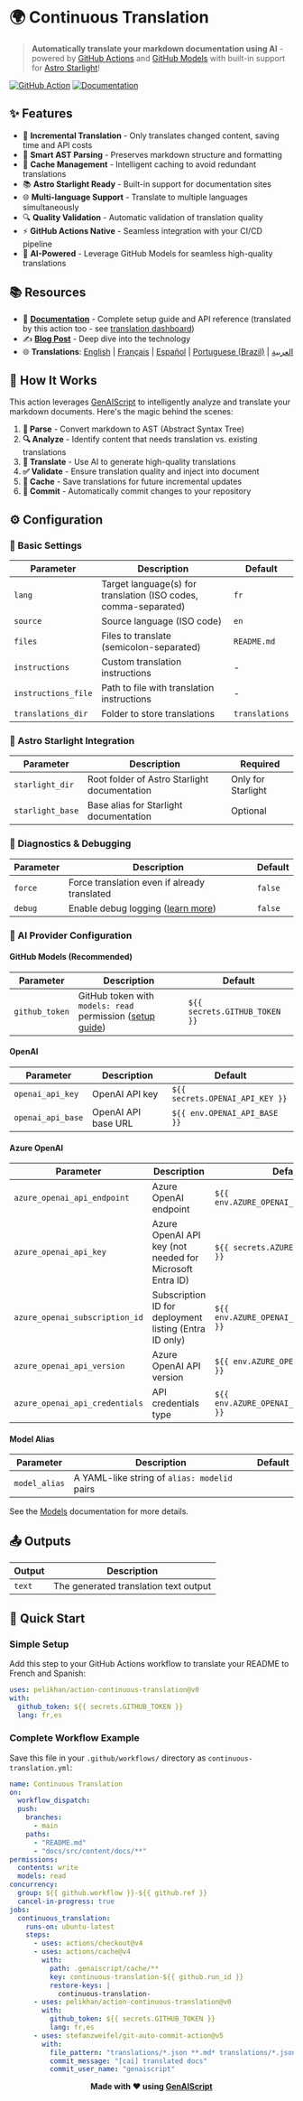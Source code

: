 # 🌍 Continuous Translation

> **Automatically translate your markdown documentation using AI** - powered by [GitHub Actions](https://github.com/actions) and [GitHub Models](https://github.com/models) with built-in support for [Astro Starlight](https://starlight.astro.build/)!

[![GitHub Action](https://img.shields.io/badge/GitHub-Action-blue?logo=github)](https://github.com/marketplace/actions/continuous-translation)
[![Documentation](https://img.shields.io/badge/📖-Documentation-green)](https://pelikhan.github.io/action-continuous-translation/)

## ✨ Features

- 🚀 **Incremental Translation** - Only translates changed content, saving time and API costs
- 🎯 **Smart AST Parsing** - Preserves markdown structure and formatting
- 🔄 **Cache Management** - Intelligent caching to avoid redundant translations
- 📚 **Astro Starlight Ready** - Built-in support for documentation sites
- 🌐 **Multi-language Support** - Translate to multiple languages simultaneously
- 🔍 **Quality Validation** - Automatic validation of translation quality
- ⚡ **GitHub Actions Native** - Seamless integration with your CI/CD pipeline
- 🤖 **AI-Powered** - Leverage GitHub Models for seamless high-quality translations

## 📚 Resources

- 📖 [**Documentation**](https://pelikhan.github.io/action-continuous-translation/) - Complete setup guide and API reference (translated by this action too - see [translation dashboard](https://pelikhan.github.io/action-continuous-translation/dashboard/))
- ✍️ [**Blog Post**](https://microsoft.github.io/genaiscript/blog/continuous-translations/) - Deep dive into the technology
- 🌐 **Translations**: [English](./README.md) | [Français](./README.fr.md) | [Español](./README.es.md) | [Portuguese (Brazil)](./README.pt-br.md) | [العربية](./README.ar.md)

## 🔧 How It Works

This action leverages [GenAIScript](https://microsoft.github.io/genaiscript/) to intelligently analyze and translate your markdown documents. Here's the magic behind the scenes:

1. **📄 Parse** - Convert markdown to AST (Abstract Syntax Tree)
2. **🔍 Analyze** - Identify content that needs translation vs. existing translations
3. **🤖 Translate** - Use AI to generate high-quality translations
4. **✅ Validate** - Ensure translation quality and inject into document
5. **💾 Cache** - Save translations for future incremental updates
6. **📝 Commit** - Automatically commit changes to your repository

## ⚙️ Configuration

### 📝 Basic Settings

| Parameter           | Description                                                     | Default     |
| ------------------- | --------------------------------------------------------------- | ----------- |
| `lang`              | Target language(s) for translation (ISO codes, comma-separated) | `fr`        |
| `source`            | Source language (ISO code)                                      | `en`        |
| `files`             | Files to translate (semicolon-separated)                        | `README.md` |
| `instructions`      | Custom translation instructions                                 | -           |
| `instructions_file` | Path to file with translation instructions                      | -           |
| `translations_dir`   | Folder to store translations                                    | `translations` |

### 🌟 Astro Starlight Integration

| Parameter        | Description                                  | Required           |
| ---------------- | -------------------------------------------- | ------------------ |
| `starlight_dir`  | Root folder of Astro Starlight documentation | Only for Starlight |
| `starlight_base` | Base alias for Starlight documentation       | Optional           |

### 🔧 Diagnostics & Debugging

| Parameter | Description                                                                                             | Default |
| --------- | ------------------------------------------------------------------------------------------------------- | ------- |
| `force`   | Force translation even if already translated                                                            | `false` |
| `debug`   | Enable debug logging ([learn more](https://microsoft.github.io/genaiscript/reference/scripts/logging/)) | `false` |

### 🤖 AI Provider Configuration

#### GitHub Models (Recommended)

| Parameter      | Description                                                                                                                                              | Default                       |
| -------------- | -------------------------------------------------------------------------------------------------------------------------------------------------------- | ----------------------------- |
| `github_token` | GitHub token with `models: read` permission ([setup guide](https://microsoft.github.io/genaiscript/reference/github-actions/#github-models-permissions)) | `${{ secrets.GITHUB_TOKEN }}` |

#### OpenAI

| Parameter         | Description         | Default                         |
| ----------------- | ------------------- | ------------------------------- |
| `openai_api_key`  | OpenAI API key      | `${{ secrets.OPENAI_API_KEY }}` |
| `openai_api_base` | OpenAI API base URL | `${{ env.OPENAI_API_BASE }}`    |

#### Azure OpenAI

| Parameter                      | Description                                              | Default                                   |
| ------------------------------ | -------------------------------------------------------- | ----------------------------------------- |
| `azure_openai_api_endpoint`    | Azure OpenAI endpoint                                    | `${{ env.AZURE_OPENAI_API_ENDPOINT }}`    |
| `azure_openai_api_key`         | Azure OpenAI API key (not needed for Microsoft Entra ID) | `${{ secrets.AZURE_OPENAI_API_KEY }}`     |
| `azure_openai_subscription_id` | Subscription ID for deployment listing (Entra ID only)   | `${{ env.AZURE_OPENAI_SUBSCRIPTION_ID }}` |
| `azure_openai_api_version`     | Azure OpenAI API version                                 | `${{ env.AZURE_OPENAI_API_VERSION }}`     |
| `azure_openai_api_credentials` | API credentials type                                     | `${{ env.AZURE_OPENAI_API_CREDENTIALS }}` |

#### Model Alias

| Parameter     | Description                                  | Default |
| ------------- | -------------------------------------------- | ------- |
| `model_alias` | A YAML-like string of `alias: modelid` pairs |         |

See the [Models](/action-continuous-translation/models/) documentation for more details.

## 📤 Outputs

| Output | Description                           |
| ------ | ------------------------------------- |
| `text` | The generated translation text output |

## 🚀 Quick Start

### Simple Setup

Add this step to your GitHub Actions workflow to translate your README to French and Spanish:

```yaml
uses: pelikhan/action-continuous-translation@v0
with:
  github_token: ${{ secrets.GITHUB_TOKEN }}
  lang: fr,es
```

### Complete Workflow Example

Save this file in your `.github/workflows/` directory as `continuous-translation.yml`:

```yaml
name: Continuous Translation
on:
  workflow_dispatch:
  push:
    branches:
      - main
    paths:
      - "README.md"
      - "docs/src/content/docs/**"
permissions:
  contents: write
  models: read
concurrency:
  group: ${{ github.workflow }}-${{ github.ref }}
  cancel-in-progress: true
jobs:
  continuous_translation:
    runs-on: ubuntu-latest
    steps:
      - uses: actions/checkout@v4
      - uses: actions/cache@v4
        with:
          path: .genaiscript/cache/**
          key: continuous-translation-${{ github.run_id }}
          restore-keys: |
            continuous-translation-
      - uses: pelikhan/action-continuous-translation@v0
        with:
          github_token: ${{ secrets.GITHUB_TOKEN }}
          lang: fr,es
      - uses: stefanzweifel/git-auto-commit-action@v5
        with:
          file_pattern: "translations/*.json **.md* translations/*.json"
          commit_message: "[cai] translated docs"
          commit_user_name: "genaiscript"
```

<div align="center">

**Made with ❤️ using [GenAIScript](https://microsoft.github.io/genaiscript/)**

</div>
